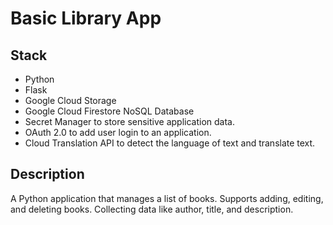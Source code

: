 
# Basic Library App

## Stack

* Python
* Flask
* Google Cloud Storage
* Google Cloud Firestore NoSQL Database
* Secret Manager to store sensitive application data.
* OAuth 2.0 to add user login to an application.
* Cloud Translation API to detect the language of text and translate text.

## Description
A Python application that manages a list of books. Supports adding, editing, and deleting books. Collecting data like author, title, and description.
